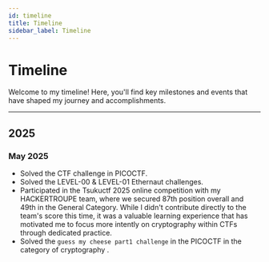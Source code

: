 ```yaml
---
id: timeline
title: Timeline
sidebar_label: Timeline
---
```

# Timeline
Welcome to my timeline! Here, you'll find key milestones and events that have shaped my journey and accomplishments.

---

##  2025

### May 2025
- Solved the CTF challenge in PICOCTF.
- Solved the LEVEL-00 & LEVEL-01  Ethernaut challenges.
- Participated in the Tsukuctf 2025 online competition with my HACKERTROUPE team, where we secured 87th position overall and 49th in the General Category. While I didn't contribute directly to the team's score this time, it was a valuable learning experience that has motivated me to focus more intently on cryptography within CTFs through dedicated practice.
- Solved the `guess my cheese part1 challenge` in the PICOCTF in the category of cryptography .